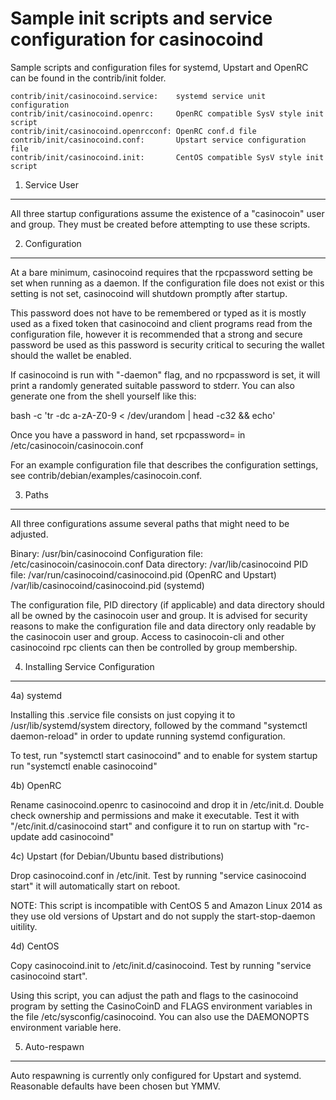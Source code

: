 Sample init scripts and service configuration for casinocoind
==========================================================

Sample scripts and configuration files for systemd, Upstart and OpenRC
can be found in the contrib/init folder.

    contrib/init/casinocoind.service:    systemd service unit configuration
    contrib/init/casinocoind.openrc:     OpenRC compatible SysV style init script
    contrib/init/casinocoind.openrcconf: OpenRC conf.d file
    contrib/init/casinocoind.conf:       Upstart service configuration file
    contrib/init/casinocoind.init:       CentOS compatible SysV style init script

1. Service User
---------------------------------

All three startup configurations assume the existence of a "casinocoin" user
and group.  They must be created before attempting to use these scripts.

2. Configuration
---------------------------------

At a bare minimum, casinocoind requires that the rpcpassword setting be set
when running as a daemon.  If the configuration file does not exist or this
setting is not set, casinocoind will shutdown promptly after startup.

This password does not have to be remembered or typed as it is mostly used
as a fixed token that casinocoind and client programs read from the configuration
file, however it is recommended that a strong and secure password be used
as this password is security critical to securing the wallet should the
wallet be enabled.

If casinocoind is run with "-daemon" flag, and no rpcpassword is set, it will
print a randomly generated suitable password to stderr.  You can also
generate one from the shell yourself like this:

bash -c 'tr -dc a-zA-Z0-9 < /dev/urandom | head -c32 && echo'

Once you have a password in hand, set rpcpassword= in /etc/casinocoin/casinocoin.conf

For an example configuration file that describes the configuration settings,
see contrib/debian/examples/casinocoin.conf.

3. Paths
---------------------------------

All three configurations assume several paths that might need to be adjusted.

Binary:              /usr/bin/casinocoind
Configuration file:  /etc/casinocoin/casinocoin.conf
Data directory:      /var/lib/casinocoind
PID file:            /var/run/casinocoind/casinocoind.pid (OpenRC and Upstart)
                     /var/lib/casinocoind/casinocoind.pid (systemd)

The configuration file, PID directory (if applicable) and data directory
should all be owned by the casinocoin user and group.  It is advised for security
reasons to make the configuration file and data directory only readable by the
casinocoin user and group.  Access to casinocoin-cli and other casinocoind rpc clients
can then be controlled by group membership.

4. Installing Service Configuration
-----------------------------------

4a) systemd

Installing this .service file consists on just copying it to
/usr/lib/systemd/system directory, followed by the command
"systemctl daemon-reload" in order to update running systemd configuration.

To test, run "systemctl start casinocoind" and to enable for system startup run
"systemctl enable casinocoind"

4b) OpenRC

Rename casinocoind.openrc to casinocoind and drop it in /etc/init.d.  Double
check ownership and permissions and make it executable.  Test it with
"/etc/init.d/casinocoind start" and configure it to run on startup with
"rc-update add casinocoind"

4c) Upstart (for Debian/Ubuntu based distributions)

Drop casinocoind.conf in /etc/init.  Test by running "service casinocoind start"
it will automatically start on reboot.

NOTE: This script is incompatible with CentOS 5 and Amazon Linux 2014 as they
use old versions of Upstart and do not supply the start-stop-daemon uitility.

4d) CentOS

Copy casinocoind.init to /etc/init.d/casinocoind. Test by running "service casinocoind start".

Using this script, you can adjust the path and flags to the casinocoind program by
setting the CasinoCoinD and FLAGS environment variables in the file
/etc/sysconfig/casinocoind. You can also use the DAEMONOPTS environment variable here.

5. Auto-respawn
-----------------------------------

Auto respawning is currently only configured for Upstart and systemd.
Reasonable defaults have been chosen but YMMV.
